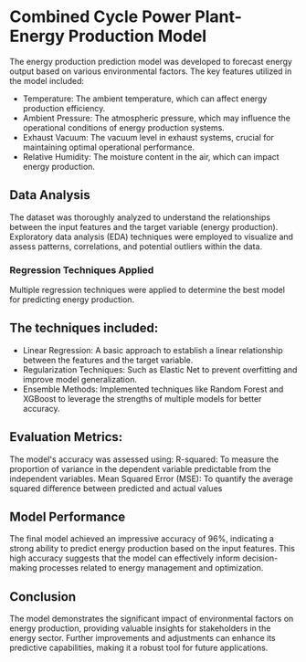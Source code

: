 # Combined Cycle Power Plant- Energy Production Model
The energy production prediction model was developed to forecast energy output based on various environmental factors. The key features utilized in the model included:

- Temperature: The ambient temperature, which can affect energy production efficiency.
- Ambient Pressure: The atmospheric pressure, which may influence the operational conditions of energy production systems.
- Exhaust Vacuum: The vacuum level in exhaust systems, crucial for maintaining optimal operational performance.
- Relative Humidity: The moisture content in the air, which can impact energy production.

## Data Analysis
The dataset was thoroughly analyzed to understand the relationships between the input features and the target variable (energy production).
Exploratory data analysis (EDA) techniques were employed to visualize and assess patterns, correlations, and potential outliers within the data.

### Regression Techniques Applied
Multiple regression techniques were applied to determine the best model for predicting energy production. 

## The techniques included:
- Linear Regression: A basic approach to establish a linear relationship between the features and the target variable.
- Regularization Techniques: Such as Elastic Net to prevent overfitting and improve model generalization.
- Ensemble Methods: Implemented techniques like Random Forest and XGBoost to leverage the strengths of multiple models for better accuracy.

## Evaluation Metrics:
The model's accuracy was assessed using:
R-squared: To measure the proportion of variance in the dependent variable predictable from the independent variables.
Mean Squared Error (MSE): To quantify the average squared difference between predicted and actual values

## Model Performance
The final model achieved an impressive accuracy of 96%, indicating a strong ability to predict energy production based on the input features. This high accuracy suggests that the model can effectively inform decision-making processes related to energy management and optimization.

## Conclusion
The model demonstrates the significant impact of environmental factors on energy production, providing valuable insights for stakeholders in the energy sector. Further improvements and adjustments can enhance its predictive capabilities, making it a robust tool for future applications.